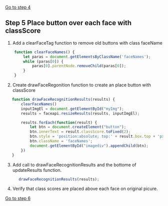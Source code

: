 [Go to step 4](https://github.com/seattleacademy/faceCam/tree/step4)
## Step 5  Place button over each face with classScore
1.  Add a clearFaceTag function to remove old buttons with class faceName
```javascript
    function clearFaceNames() {
        let paras = document.getElementsByClassName('faceNames');
        while (paras[0]) {
            paras[0].parentNode.removeChild(paras[0]);
        }
    }
```
2.  Create drawFaceRegonition function to create an place button with classScore
 ```javascript  
    function drawFaceRecognitionResults(results) {
        clearFaceNames()
        inputImgEl = document.getElementById("myImg");
        results = faceapi.resizeResults(results, inputImgEl);

        results.forEach(function(result) {
            let btn = document.createElement("button");
            btn.innerText = result.classScore.toFixed(2);
            btn.style = 'position:absolute; top:' + result.box.top + 'px;left:' + result.box.left + 'px; zindex:2';
            btn.className = 'faceNames';
            document.getElementById("imagediv").appendChild(btn);
        })
    }
```
3.  Add call to drawFaceRecognitionResults and the bottome of updateResults function.
```javascript
      drawFaceRecognitionResults(results);
```
4. Verify that class scores are placed above each face on original picure.

[Go to step 6](https://github.com/seattleacademy/faceCam/tree/step6)
